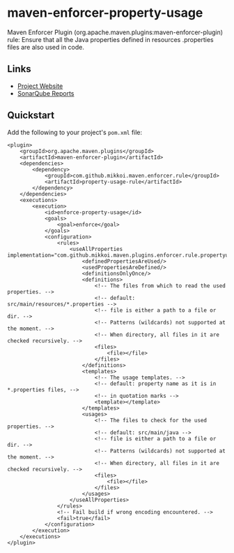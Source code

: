# maven-enforcer-property-usage

Maven Enforcer Plugin (org.apache.maven.plugins:maven-enforcer-plugin) rule:
Ensure that all the Java properties defined in resources .properties files
are also used in code.

## Links

* [Project Website](http://mikkoi.github.io/maven-enforcer-property-usage/)
* [SonarQube Reports](https://sonarqube.com/dashboard/index/com.github.mikkoi.maven.enforcer.rule:property-usage-rule)

## Quickstart

Add the following to your project's `pom.xml` file:

    <plugin>
        <groupId>org.apache.maven.plugins</groupId>
        <artifactId>maven-enforcer-plugin</artifactId>
        <dependencies>
            <dependency>
                <groupId>com.github.mikkoi.maven.enforcer.rule</groupId>
                <artifactId>property-usage-rule</artifactId>
            </dependency>
        </dependencies>
        <executions>
            <execution>
                <id>enforce-property-usage</id>
                <goals>
                    <goal>enforce</goal>
                </goals>
                <configuration>
                    <rules>
                        <useAllProperties implementation="com.github.mikkoi.maven.plugins.enforcer.rule.propertyusage.PropertyUsageRule">
                            <definedPropertiesAreUsed/>
                            <usedPropertiesAreDefined/>
                            <definitionsOnlyOnce/>
                            <definitions>
                                <!-- The files from which to read the used properties. -->
                                <!-- default: src/main/resources/*.properties -->
                                <!-- file is either a path to a file or dir. -->
                                <!-- Patterns (wildcards) not supported at the moment. -->
                                <!-- When directory, all files in it are checked recursively. -->
                                <files>
                                    <file></file>
                                </files>
                            </definitions>
                            <templates>
                                <!-- The usage templates. -->
                                <!-- default: property name as it is in *.properties files, -->
                                <!-- in quotation marks -->
                                <template></template>
                            </templates>
                            <usages>
                                <!-- The files to check for the used properties. -->
                                <!-- default: src/main/java -->
                                <!-- file is either a path to a file or dir. -->
                                <!-- Patterns (wildcards) not supported at the moment. -->
                                <!-- When directory, all files in it are checked recursively. -->
                                <files>
                                    <file></file>
                                </files>
                            </usages>
                        </useAllProperties>
                    </rules>
                    <!-- Fail build if wrong encoding encountered. -->
                    <fail>true</fail>
                </configuration>
            </execution>
        </executions>
    </plugin>

